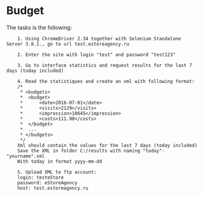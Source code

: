 # Budget
The tasks  is the following:

        1. Using ChromeDriver 2.34 together with Selenium Standalone Server 3.8.1., go to url test.estoreagency.ru
        
        2. Enter the site with login "test" and password "test123"
        
        3. Go to interface statistics and request results for the last 7 days (today included)
       
        4. Read the statistiques and create an xml with following format:
        /*
         * <budgets>
         *  <budget>
         *      <date>2016-07-01</date>
         *      <visits>2129</visits>
         *      <impression>10645</impression>
         *      <costs>111.98</costs>
         *  </budget>
         *  ...
         * </budgets>
         */
        Xml should contain the values for the last 7 days (today included)
        Save the XML in folder C:/results with naming "today"-"yourname".xml
        With today in format yyyy-mm-dd
        
        5. Upload XML to ftp account:
        login: testeStore
        password: eStoreAgency
        host: test.estoreagency.ru
